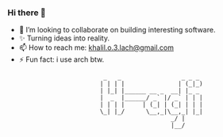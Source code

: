 
### Hi there 👋

<!--
**H-ADJI/H-ADJI** is a ✨ _special_ ✨ repository because its `README.md` (this file) appears on your GitHub profile. -->


- 👯 I’m looking to collaborate on building interesting software.
- ✨ Turning ideas into reality. 
- 📫 How to reach me: khalil.o.3.lach@gmail.com
- ⚡ Fun fact: i use arch btw.


<!-- language: lang-none -->

                               _   _                 _ _ _ 
                              | | | |               | (_|_)
                              | |_| |______ __ _  __| |_ _ 
                              |  _  |______/ _` |/ _` | | |
                              | | | |     | (_| | (_| | | |
                              \_| |_/      \__,_|\__,_| |_|
                                                  _/ |  
                                                  |__/   
